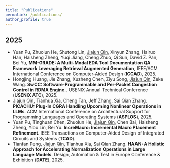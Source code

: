 ```yaml
---
title: "Publications"
permalink: /publications/
author_profile: true
---
```


## **2025**

* Yuan Pu, Zhuolun He, Shutong Lin, <u>Jiajun Qin</u>, Xinyun Zhang, Hairuo Han, Haisheng Zheng, Yuqi Jiang, Cheng Zhuo, Qi Sun, David Z. Pan, Bei Yu, **MM-GRADE: A Multi-Modal EDA Tool Documentation QA Framework Leveraging Retrieval Augmented Generation**, IEEE/ACM International Conference on Computer-Aided Design (**ICCAD**), 2025.
* Hongjing Huang, Jie Zhang, Xuzheng Chen, Ziyu Song, <u>Jiajun Qin</u>, Zeke Wang. **SwCC: Software-Programmable and Per-Packet Congestion Control in RDMA Engine.**. USENIX Annual Technical Conference (**USENIX ATC**), 2025.
* <u>Jiajun Qin</u>, Tianhua Xia, Cheng Tan, Jeff Zhang, Sai Qian Zhang. **PICACHU: Plug-In CGRA Handling Upcoming Nonlinear Operations in LLMs**. ACM International Conference on Architectural Support for Programming Languages and Operating Systems (**ASPLOS**), 2025.
* Yuan Pu, Tinghuan Chen, Zhuolun He, <u>Jiajun Qin</u>, Chen Bai, Haisheng Zheng, Yibo Lin, Bei Yu. **IncreMacro: Incremental Macro Placement Refinement**. IEEE Transactions on Computer-Aided Design of Integrated Circuits and Systems (**TCAD**).
* Tianfan Peng, <u>Jiajun Qin</u>, Tianhua Xia, Sai Qian Zhang. **HAAN: A Holistic Approach for Accelerating Normalization Operations in Large Language Models**. Design, Automation & Test in Europe Conference & Exhibition (**DATE**), 2025.

